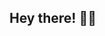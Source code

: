 ## Hey there! 👩‍🌾


<!--
**
I code primarily in:
- C++
- Python

I also have experience in:
- Swift
- HTML & CSS
- Java
- Javascript

### Check out my [personal website](https://kellydoesstuff.netlify.app/)!

kellydoesstuff/kellydoesstuff** is a ✨ _special_ ✨ repository because its `README.md` (this file) appears on your GitHub profile.

Here are some ideas to get you started:

- 🔭 I’m currently working on ...
- 🌱 I’m currently learning ...
- 👯 I’m looking to collaborate on ...
- 🤔 I’m looking for help with ...
- 💬 Ask me about ...
- 📫 How to reach me: ...
- 😄 Pronouns: ...
- ⚡ Fun fact: ...
-->
